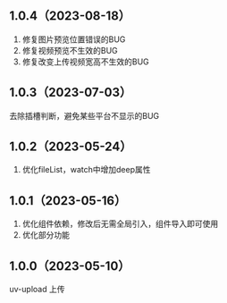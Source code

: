 ## 1.0.4（2023-08-18）
1. 修复图片预览位置错误的BUG
2. 修复视频预览不生效的BUG
3. 修复改变上传视频宽高不生效的BUG
## 1.0.3（2023-07-03）
去除插槽判断，避免某些平台不显示的BUG
## 1.0.2（2023-05-24）
1. 优化fileList，watch中增加deep属性
## 1.0.1（2023-05-16）
1. 优化组件依赖，修改后无需全局引入，组件导入即可使用
2. 优化部分功能
## 1.0.0（2023-05-10）
uv-upload 上传

